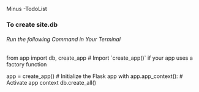 Minus -TodoList


<h3>
To create site.db
</h3>
<h6>
Run the following Command in Your Terminal
</h6>
<p>
from app import db, create_app  # Import `create_app()` if your app uses a factory function

app = create_app()  # Initialize the Flask app
with app.app_context():  # Activate app context
    db.create_all()
</p>